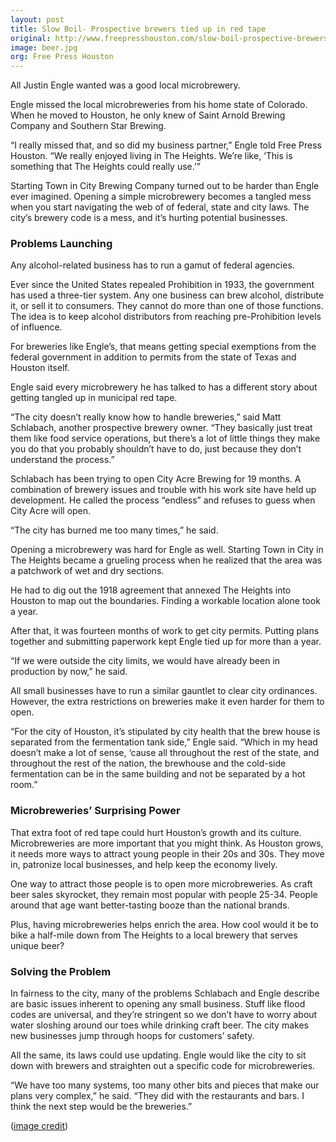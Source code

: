 ```yaml
---
layout: post
title: Slow Boil- Prospective brewers tied up in red tape
original: http://www.freepresshouston.com/slow-boil-prospective-brewers-tied-up-in-red-tape/
image: beer.jpg
org: Free Press Houston
---
```


All Justin Engle wanted was a good local microbrewery.

<!--break-->

Engle missed the local microbreweries from his home state of Colorado. When he moved to Houston, he only knew of Saint Arnold Brewing Company and Southern Star Brewing.

“I really missed that, and so did my business partner,” Engle told Free Press Houston. “We really enjoyed living in The Heights. We’re like, ‘This is something that The Heights could really use.’”

Starting Town in City Brewing Company turned out to be harder than Engle ever imagined. Opening a simple microbrewery becomes a tangled mess when you start navigating the web of of federal, state and city laws. The city’s brewery code is a mess, and it’s hurting potential businesses.

### Problems Launching

Any alcohol-related business has to run a gamut of federal agencies.

Ever since the United States repealed Prohibition in 1933, the government has used a three-tier system. Any one business can brew alcohol, distribute it, or sell it to consumers. They cannot do more than one of those functions. The idea is to keep alcohol distributors from reaching pre-Prohibition levels of influence.

For breweries like Engle’s, that means getting special exemptions from the federal government in addition to permits from the state of Texas and Houston itself.

Engle said every microbrewery he has talked to has a different story about getting tangled up in municipal red tape.

“The city doesn’t really know how to handle breweries,” said Matt Schlabach, another prospective brewery owner. “They basically just treat them like food service operations, but there’s a lot of little things they make you do that you probably shouldn’t have to do, just because they don’t understand the process.”

Schlabach has been trying to open City Acre Brewing for 19 months. A combination of brewery issues and trouble with his work site have held up development. He called the process “endless” and refuses to guess when City Acre will open.

“The city has burned me too many times,” he said.

Opening a microbrewery was hard for Engle as well. Starting Town in City in The Heights became a grueling process when he realized that the area was a patchwork of wet and dry sections.

He had to dig out the 1918 agreement that annexed The Heights into Houston to map out the boundaries. Finding a workable location alone took a year.

After that, it was fourteen months of work to get city permits. Putting plans together and submitting paperwork kept Engle tied up for more than a year.

“If we were outside the city limits, we would have already been in production by now,” he said.

All small businesses have to run a similar gauntlet to clear city ordinances. However, the extra restrictions on breweries make it even harder for them to open.

“For the city of Houston, it’s stipulated by city health that the brew house is separated from the fermentation tank side,” Engle said. “Which in my head doesn’t make a lot of sense, ‘cause all throughout the rest of the state, and throughout the rest of the nation, the brewhouse and the cold-side fermentation can be in the same building and not be separated by a hot room.”

### Microbreweries’ Surprising Power

That extra foot of red tape could hurt Houston’s growth and its culture. Microbreweries are more important that you might think. As Houston grows, it needs more ways to attract young people in their 20s and 30s. They move in, patronize local businesses, and help keep the economy lively.

One way to attract those people is to open more microbreweries. As craft beer sales skyrocket, they remain most popular with people 25-34. People around that age want better-tasting booze than the national brands.

Plus, having microbreweries helps enrich the area. How cool would it be to bike a half-mile down from The Heights to a local brewery that serves unique beer?

### Solving the Problem

In fairness to the city, many of the problems Schlabach and Engle describe are basic issues inherent to opening any small business. Stuff like flood codes are universal, and they’re stringent so we don’t have to worry about water sloshing around our toes while drinking craft beer. The city makes new businesses jump through hoops for customers’ safety.

All the same, its laws could use updating. Engle would like the city to sit down with brewers and straighten out a specific code for microbreweries.

“We have too many systems, too many other bits and pieces that make our plans very complex,” he said. “They did with the restaurants and bars. I think the next step would be the breweries.”

([image credit](http://commons.wikimedia.org/wiki/Category:Beer_pouring#mediaviewer/File:Flickr_-_cyclonebill_-_Ravnsborg_Rød.jpg))